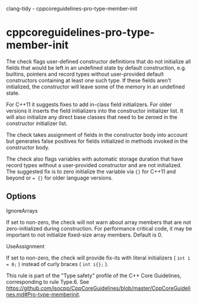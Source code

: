 clang-tidy - cppcoreguidelines-pro-type-member-init

</div>

# cppcoreguidelines-pro-type-member-init

The check flags user-defined constructor definitions that do not
initialize all fields that would be left in an undefined state by
default construction, e.g. builtins, pointers and record types without
user-provided default constructors containing at least one such type. If
these fields aren't initialized, the constructor will leave some of the
memory in an undefined state.

For C++11 it suggests fixes to add in-class field initializers. For
older versions it inserts the field initializers into the constructor
initializer list. It will also initialize any direct base classes that
need to be zeroed in the constructor initializer list.

The check takes assignment of fields in the constructor body into
account but generates false positives for fields initialized in methods
invoked in the constructor body.

The check also flags variables with automatic storage duration that have
record types without a user-provided constructor and are not
initialized. The suggested fix is to zero initialize the variable via
`{}` for C++11 and beyond or `= {}` for older language versions.

## Options

<div class="option">

IgnoreArrays

If set to non-zero, the check will not warn about array members that are
not zero-initialized during construction. For performance critical code,
it may be important to not initialize fixed-size array members. Default
is <span class="title-ref">0</span>.

</div>

<div class="option">

UseAssignment

If set to non-zero, the check will provide fix-its with literal
initializers ( `int i = 0;` ) instead of curly braces ( `int i{};` ).

</div>

This rule is part of the "Type safety" profile of the C++ Core
Guidelines, corresponding to rule Type.6. See
<https://github.com/isocpp/CppCoreGuidelines/blob/master/CppCoreGuidelines.md#Pro-type-memberinit>.
